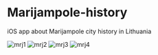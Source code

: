 # Marijampole-history
iOS app about Marijampole city history in Lithuania

<p>
<img src="https://i.ibb.co/C6m6w3B/mrj1.png" alt="mrj1" border="0">
<img src="https://i.ibb.co/zJFPvmK/mrj2.png" alt="mrj2" border="0">
<img src="https://i.ibb.co/GJZx4dR/mrj3.png" alt="mrj3" border="0">
<img src="https://i.ibb.co/qkjFjh7/mrj4.png" alt="mrj4" border="0">
</p>
